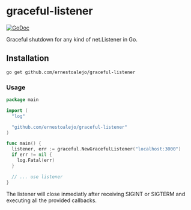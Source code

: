 
# graceful-listener

[![GoDoc](https://godoc.org/github.com/ernestoalejo/graceful-listener?status.svg)](https://godoc.org/github.com/ernestoalejo/graceful-listener)

Graceful shutdown for any kind of net.Listener in Go.


## Installation

```shell
go get github.com/ernestoalejo/graceful-listener
```


### Usage

```go
package main

import (
  "log"

  "github.com/ernestoalejo/graceful-listener"
)

func main() {
  listener, err := graceful.NewGracefulListener("localhost:3000")
  if err != nil {
    log.Fatal(err)
  }

  // ... use listener
}
```

The listener will close inmediatly after receiving SIGINT or SIGTERM and executing all the provided callbacks.
